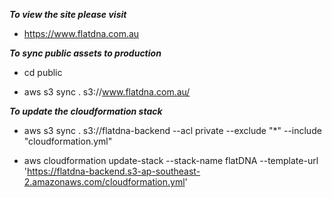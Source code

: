 ***To view the site please visit***

- https://www.flatdna.com.au

***To sync public assets to production***

- cd public
   
- aws s3 sync . s3://www.flatdna.com.au/

***To update the cloudformation stack***

- aws s3 sync . s3://flatdna-backend --acl private --exclude "*" --include "cloudformation.yml"

- aws cloudformation update-stack --stack-name flatDNA --template-url 'https://flatdna-backend.s3-ap-southeast-2.amazonaws.com/cloudformation.yml'